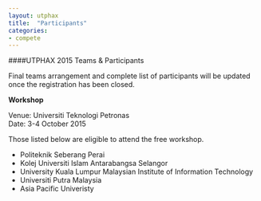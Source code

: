 ```yaml
---
layout: utphax
title:  "Participants"
categories:
- compete
---
```


####UTPHAX 2015 Teams & Participants

Final teams arrangement and complete list of participants will be updated once the registration has been closed.

__Workshop__

Venue: Universiti Teknologi Petronas <br/>
Date: 3-4 October 2015

Those listed below are eligible to attend the free workshop.

* Politeknik Seberang Perai
* Kolej Universiti Islam Antarabangsa Selangor
* University Kuala Lumpur Malaysian Institute of Information Technology
* Universiti Putra Malaysia
* Asia Pacific Univeristy
